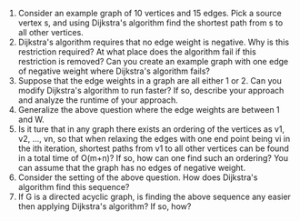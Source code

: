 1. Consider an example graph of 10 vertices and 15 edges. Pick a source vertex s, and using Dijkstra's algorithm find the shortest path from s to all other vertices.  
2. Dijkstra's algorithm requires that no edge weight is negative. Why is this restriction required? At what place does the algorithm fail if this restriction is removed? Can you create an example graph with one edge of negative weight where Dijkstra's algorithm fails?  
3. Suppose that the edge weights in a graph are all either 1 or 2. Can you modify Dijkstra's algorithm to run faster? If so, describe your approach and analyze the runtime of your approach.  
4. Generalize the above question where the edge weights are between 1 and W.  
5. Is it ture that in any graph there exists an ordering of the vertices as v1, v2, ..., vn, so that when relaxing the edges with one end point being vi in the ith iteration, shortest paths from v1 to all other vertices can be found in a total time of O(m+n)? If so, how can one find such an ordering? You can assume that the graph has no edges of negative weight.  
6. Consider the setting of the above question. How does Dijkstra's algorithm find this sequence?  
7. If G is a directed acyclic graph, is finding the above sequence any easier then applying Dijkstra's algorithm? If so, how?


